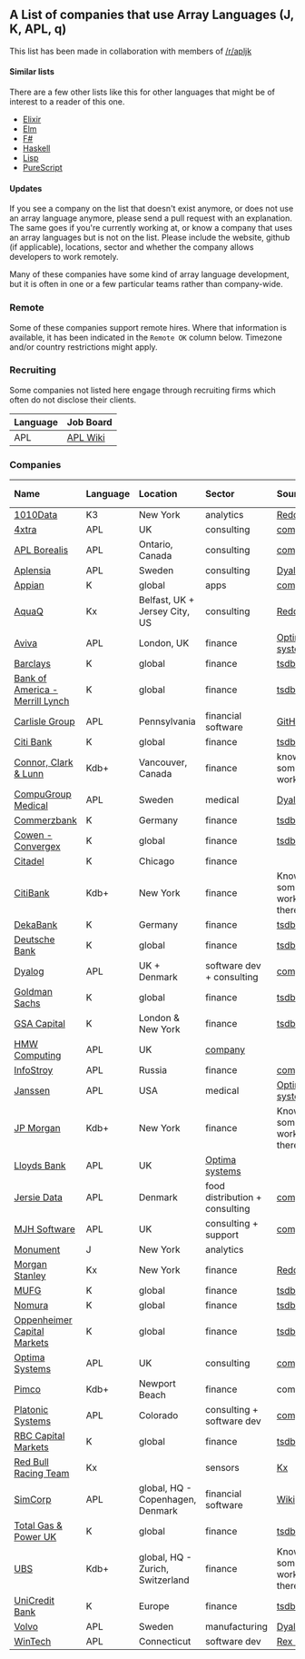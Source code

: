 ## A List of companies that use Array Languages (J, K, APL, q)
This list has been made in collaboration with members of [/r/apljk](https://www.reddit.com/r/apljk)

#### Similar lists

There are a few other lists like this for other languages that might be of interest to a reader of this one.

* [Elixir](https://github.com/beam-community/elixir-companies)
* [Elm](https://github.com/jah2488/elm-companies)
* [F#](https://github.com/Kavignon/fsharp-companies)
* [Haskell](https://github.com/erkmos/haskell-companies)
* [Lisp](https://github.com/azzamsa/awesome-lisp-companies)
* [PureScript](https://github.com/ajnsit/purescript-companies)

#### Updates
If you see a company on the list that doesn't exist anymore, or does not use an array language anymore, please send a pull request with an explanation. The same goes if you're currently working at, or know a company that uses an array languages but is not on the list. Please include the website, github (if applicable), locations, sector and whether the company allows developers to work remotely.

Many of these companies have some kind of array language development, but it is often in one or a few particular teams rather than company-wide.

### Remote

Some of these companies support remote hires. Where that information is available, it has been indicated in the `Remote OK` column below. Timezone and/or country restrictions might apply.

### Recruiting

Some companies not listed here engage through recruiting firms which often do not disclose their clients.

| Language | Job Board |
| :------- | :------- |
| APL | [APL Wiki](https://aplwiki.com/wiki/Talk:Jobs) |

### Companies

| Name | Language | Location | Sector | Source | Remote OK? |
| :--- | :------- | :------- | :----- | :----- | :--------- |
| [1010Data](https://www.1010data.com) | K3 | New York | analytics | [Reddit](https://www.reddit.com/r/apljk/comments/o60i7r/list_of_companies_using_j_k_apl_array_languages/) | yes |
| [4xtra](https://4xtra.com) | APL | UK | consulting | [company](https://4xtra.com/news.htm) | |
| [APL Borealis](http://www.aplborealis.com/) | APL | Ontario, Canada | consulting | [company](http://www.aplborealis.com/services.html) | |
| [Aplensia](http://aplensia.com) | APL | Sweden | consulting | [Dyalog](https://www.dyalog.com/case-studies/customisation.htm) |  |
| [Appian](https://appian.com) | K | global | apps | [company](https://docs.appian.com/suite/help/17.2/Requesting_and_Installing_a_license.html) | yes |
| [AquaQ](https://www.aquaq.co.uk) | Kx | Belfast, UK + Jersey City, US | consulting | [Reddit](https://www.reddit.com/r/apljk/comments/o60i7r/list_of_companies_using_j_k_apl_array_languages/) | | [ASCO](https://www.asco.org/) | APL | Virginia, US | medical, research | [Optima systems](https://optima-systems.co.uk/apl-consultancy/) |  |
| [Aviva](https://www.aviva.com/) | APL | London, UK | finance | [Optima systems](https://optima-systems.co.uk/apl-consultancy/) |  |
| [Barclays](https://home.barclays) | K | global | finance | [tsdb](http://www.timestored.com/b/forums/topic/what-companies-use-kdb-just-finance-banks/) | |
| [Bank of America - Merrill Lynch](https://www.bankofamerica.com) | K | global | finance | [tsdb](http://www.timestored.com/b/forums/topic/what-companies-use-kdb-just-finance-banks/) | |
| [Carlisle Group](https://www.carlislegroup.com/) | APL | Pennsylvania | financial software | [GitHub](https://github.com/the-carlisle-group) | yes
| [Citi Bank](https://www.citi.com) | K | global | finance | [tsdb](http://www.timestored.com/b/forums/topic/what-companies-use-kdb-just-finance-banks/) | |
| [Connor, Clark & Lunn](https://www.cclgroup.com/cclim/en)| Kdb+ | Vancouver, Canada | finance | know someone who works there
| [CompuGroup Medical](https://profdoccare.se) | APL | Sweden | medical | [Dyalog](https://www.dyalog.com/case-studies/healthcare.htm) |  | yes
| [Commerzbank](https://www.commerzbank.de) | K | Germany | finance | [tsdb](http://www.timestored.com/b/forums/topic/what-companies-use-kdb-just-finance-banks/) | |
| [Cowen - Convergex](https://www.cowen.com) | K | global | finance | [tsdb](http://www.timestored.com/b/forums/topic/what-companies-use-kdb-just-finance-banks/) | |
| [Citadel](https://www.citadel.com) | K | Chicago | finance | | |
| [CitiBank](https://www.citi.com/)  | Kdb+ | New York | finance | Know someone who worked/works there | |
| [DekaBank](https://www.deka.de) | K | Germany | finance | [tsdb](http://www.timestored.com/b/forums/topic/what-companies-use-kdb-just-finance-banks/) | |
| [Deutsche Bank](https://www.db.com) | K | global | finance | [tsdb](http://www.timestored.com/b/forums/topic/what-companies-use-kdb-just-finance-banks/) | |
| [Dyalog](https://dyalog.com) | APL | UK + Denmark | software dev + consulting | [company](https://www.dyalog.com/careers.htm) | yes |
| [Goldman Sachs](https://www.goldmansachs.com) | K | global | finance | [tsdb](http://www.timestored.com/b/forums/topic/what-companies-use-kdb-just-finance-banks/) | |
| [GSA Capital](https://www.gsacapital.com) | K | London & New York | finance | [tsdb](http://www.timestored.com/b/forums/topic/what-companies-use-kdb-just-finance-banks/) | |
| [HMW Computing](https://hmwcomputing.co.uk/) | APL | UK | [company](https://hmwcomputing.co.uk/apl.htm) | |
| [InfoStroy](https://www.infostroy.com) | APL | Russia | finance | [company](https://www.infostroy.com/philosophy) | [yes](https://www.infostroy.com/events) |
| [Janssen](https://www.janssen.com/) | APL | USA | medical | [Optima systems](https://optima-systems.co.uk/apl-consultancy/) |  |
| [JP Morgan](https://www.jpmorganchase.com/) | Kdb+ | New York | finance | Know someone who worked/works there | |
| [Lloyds Bank](https://www.lloydsbank.com/) | APL | UK | [Optima systems](https://optima-systems.co.uk/apl-consultancy/) |  |
| [Jersie Data](http://apl.net/) | APL | Denmark | food distribution + consulting | [company](http://apl.net/) | |
| [MJH Software](http://mjhsoftwareservices.co.uk/) | APL | UK | consulting + support | [company](http://mjhsoftwareservices.co.uk/)
| [Monument](https://www.monument.ai) | J | New York | analytics | | some | |
| [Morgan Stanley](https://www.morganstanley.com) | Kx | New York | finance | [Reddit](https://www.reddit.com/r/apljk/comments/o60i7r/list_of_companies_using_j_k_apl_array_languages/) | |
| [MUFG](http://www.mufg.jp) | K | global | finance | [tsdb](http://www.timestored.com/b/forums/topic/what-companies-use-kdb-just-finance-banks/) | |
| [Nomura](https://www.nomura.com) | K | global | finance | [tsdb](http://www.timestored.com/b/forums/topic/what-companies-use-kdb-just-finance-banks/) | |
| [Oppenheimer Capital Markets](https://www.oppenheimer.com) | K | global | finance | [tsdb](http://www.timestored.com/b/forums/topic/what-companies-use-kdb-just-finance-banks/) | |
| [Optima Systems](https://optima-systems.co.uk/) | APL | UK | consulting | [company](https://optima-systems.co.uk/apl-consultancy/) |  |
| [Pimco](https://www.pimco.com) | Kdb+ | Newport Beach | finance | company | |
| [Platonic Systems](https://platonic.systems) | APL | Colorado | consulting + software dev | [company](https://platonic.systems/software-engineering/) | |
| [RBC Capital Markets](https://www.rbccm.com) | K | global | finance | [tsdb](http://www.timestored.com/b/forums/topic/what-companies-use-kdb-just-finance-banks/) | |
| [Red Bull Racing Team](https://www.redbull.com/int-en/redbullracing) | Kx | | sensors | [Kx](https://kx.com/blog/aston-martin-redbull/) | |
| [SimCorp](https://www.simcorp.com/) | APL | global, HQ - Copenhagen, Denmark | financial software | [Wikipedia](https://en.wikipedia.org/wiki/SimCorp) | |
| [Total Gas & Power UK](https://business.totalenergies.uk) | K | global | finance | [tsdb](http://www.timestored.com/b/forums/topic/what-companies-use-kdb-just-finance-banks/) | |
| [UBS](https://www.ubs.com/global/en.html) | Kdb+ | global, HQ - Zurich, Switzerland | finance | Know someone who works/worked there | |
| [UniCredit Bank](https://www.unicreditgroup.eu) | K | Europe | finance | [tsdb](http://www.timestored.com/b/forums/topic/what-companies-use-kdb-just-finance-banks/) | |
| [Volvo](https://www.volvogroup.com/) | APL | Sweden | manufacturing | [Dyalog](https://www.dyalog.com/case-studies/index.htm) |  |
| [WinTech](https://www.winklevoss.com) | APL | Connecticut | software dev | [Rex Swain](http://www.rexswain.com/resume.html) |  |
